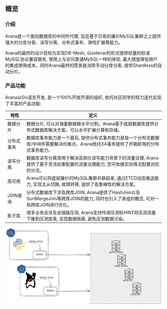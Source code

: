 ## 概览

### 介绍

Arana是一个面向数据库的中间件代理, 旨在基于已有的廉价MySQL集群之上提供强大的分库分表、读写分离、分布式事务、弹性扩展等能力。

Arana的最终的设计目标为实现DB-Mesh, 以sidecar的形式提供轻量的标准MySQL协议兼容服务, 使用上与访问普通MySQL一样的体验, 最大限度降低用户的集成使用成本。同时Arana最终的愿景是消除手动分库分表, 提供Shardless的自动分片。


### 产品功能

Arana以Go语言开发, 是一个100%开放开源的组织, 依托社区同学的努力迭代实现了丰富的产品功能:

| 特性 | 定义 |
|-----|-----|
| 数据分片 | 数据分片, 可以对海量数据做水平分割。Arana基于底层数据库提供分布式数据库解决方案，可以水平扩展计算和存储。|
| 分布式事务 | 数据库事务能力是一个基石, 提供分布式事务能力是每一个分布式数据库/中间件需要解决的难点。Arana依托XA事务提供了开箱即用的分布式事务能力。|
| 读写分离 | 数据库读写分离常用于解决高吞吐读写能力背景下的流量治理, Arana提供了基于灵活权重配置的流量治理能力, 您可依据实际情况配置对应的分流。|
| 高可用 | Arana可以将底层廉价的MySQL集群并联起来, 通过ETCD动态推送能力, 实现主从切换, 故障转移, 提供了高鲁棒性的解决方案。|
| JOIN查询 | 分布式数据库下涉及跨库JOIN, Arana提供了HashJoin以及SortMergeJoin等跨库JOIN的能力, 同时也引入了表组的概念, 可对一些跨库JOIN进行优化。|
| 影子库 | 很多业务会涉及全链路压测, Arana支持传递压测标HINT将压测流量下推到压测库表, 实现数据隔离, 避免压测数据污染。|

![Arana Arch](./images/arana-intro-arch1.svg)
